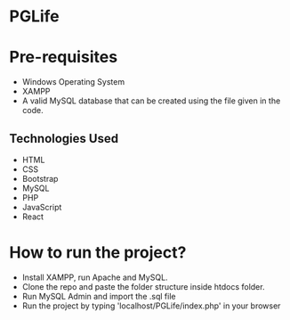 # PGLife
# Pre-requisites
- Windows Operating System
- XAMPP
- A valid MySQL database that can be created using the file given in the code.

## Technologies Used
- HTML
- CSS
- Bootstrap
- MySQL
- PHP
- JavaScript
- React

# How to run the project?
- Install XAMPP, run Apache and MySQL.
- Clone the repo and paste the folder structure inside htdocs folder.
- Run MySQL Admin and import the .sql file
- Run the project by typing 'localhost/PGLife/index.php' in your browser
